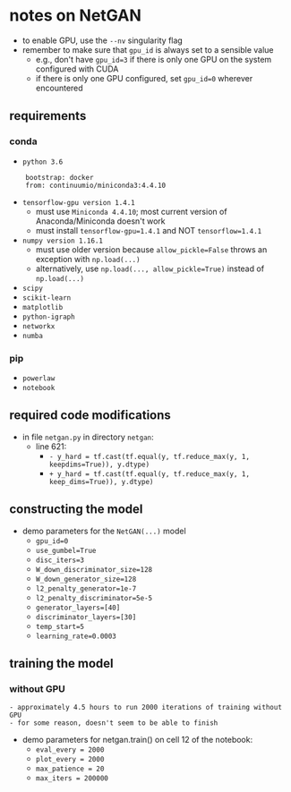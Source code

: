#   notes on NetGAN
- to enable GPU, use the `--nv` singularity flag
- remember to make sure that `gpu_id` is always set to a sensible value
    - e.g., don't have `gpu_id=3` if there is only one GPU on the system configured with CUDA
    - if there is only one GPU configured, set `gpu_id=0` wherever encountered

##  requirements
### conda
- `python 3.6`
```singularity
    bootstrap: docker
    from: continuumio/miniconda3:4.4.10
```
- `tensorflow-gpu version 1.4.1`
    - must use `Miniconda 4.4.10`; most current version of Anaconda/Miniconda doesn't work
    - must install `tensorflow-gpu=1.4.1` and NOT `tensorflow=1.4.1`
- `numpy version 1.16.1`
    - must use older version because `allow_pickle=False` throws an exception with `np.load(...)`
    - alternatively, use `np.load(..., allow_pickle=True)` instead of `np.load(...)`
- `scipy`
- `scikit-learn`
- `matplotlib`
- `python-igraph`
- `networkx`
- `numba`
### pip
- `powerlaw`
- `notebook`

## required code modifications
- in file `netgan.py` in directory `netgan`:
    - line 621: 
        - `- y_hard = tf.cast(tf.equal(y, tf.reduce_max(y, 1, keepdims=True)), y.dtype)`
        + `+ y_hard = tf.cast(tf.equal(y, tf.reduce_max(y, 1, keep_dims=True)), y.dtype)`

## constructing the model
- demo parameters for the `NetGAN(...)` model
    - `gpu_id=0`
    - `use_gumbel=True`
    - `disc_iters=3`
    - `W_down_discriminator_size=128`
    - `W_down_generator_size=128`
    - `l2_penalty_generator=1e-7`
    - `l2_penalty_discriminator=5e-5`
    - `generator_layers=[40]`
    - `discriminator_layers=[30]`
    - `temp_start=5`
    - `learning_rate=0.0003`

##  training the model
### without GPU
    - approximately 4.5 hours to run 2000 iterations of training without GPU
    - for some reason, doesn't seem to be able to finish
- demo parameters for netgan.train() on cell 12 of the notebook:
    - `eval_every = 2000`
    - `plot_every = 2000`
    - `max_patience = 20`
    - `max_iters = 200000`
